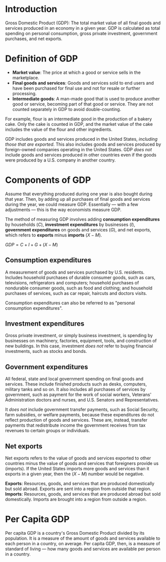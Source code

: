 # Introduction
Gross Domestic Product (GDP): The total market value of all final goods and services produced in an economy in a given year. GDP is calculated as total spending on personal consumption, gross private investment, government purchases, and net exports.

# Definition of GDP
* __Market value__: The price at which a good or service sells in the marketplace.
* __Final goods and services__: Goods and services sold to end users and have been purchased for final use and not for resale or further processing.
* __Intermediate goods__: A man-made good that is used to produce another good or service, becoming part of that good or service. They are not counted separately in GDP to avoid double-counting.

For example, flour is an intermediate good in the production of a bakery cake. Only the cake is counted in GDP, and the market value of the cake includes the value of the flour and other ingredients.

GDP includes goods and services produced in the United States, _including those that are exported_. This also includes goods and services produced by foreign-owned companies operating in the United States. GDP _does not_ include goods and services produced in other countries even if the goods were produced by a U.S. company in another country. 

# Components of GDP
Assume that everything produced during one year is also bought during that year. Then, by adding up all purchases of final goods and services during the year, we could measure GDP. Essentially — with a few adjustments — this is the way economists measure GDP.

The method of measuring GDP involves adding **consumption expenditures** by households ($C$), **investment expenditures** by businesses ($I$), **government expenditures** on goods and services ($G$), and net exports, which refers to **exports** minus **imports** ($X - M$).

$GDP = C + I + G + (X - M)$

## Consumption expenditures
A measurement of goods and services purchased by U.S. residents. Includes household purchases of durable consumer goods, such as cars, televisions, refrigerators and computers; household purchases of nondurable consumer goods, such as food and clothing; and household purchases of services, such as car repair, haircuts and doctors visits.

Consumption expenditures can also be referred to as "personal consumption expenditures".

## Investment expenditures
Gross private investment, or simply business investment, is spending by businesses on machinery, factories, equipment, tools, and construction of new buildings. In this case, investment _does not_ refer to buying financial investments, such as stocks and bonds. 

## Government expenditures
All federal, state and local government spending on final goods and services. These include finished products such as desks, computers, military tanks and so on. It also includes all purchases of services by government, such as payment for the work of social workers, Veterans' Administration doctors and nurses, and U.S. Senators and Representatives. 

It *does not* include government transfer payments, such as Social Security, farm subsidies, or welfare payments, because these expenditures do not reflect production of goods and services. These are, instead, transfer payments that redistribute income the government receives from tax revenues to certain groups or individuals. 

## Net exports
Net exports refers to the value of goods and services exported to other countries minus the value of goods and services that foreigners provide us (imports). If the United States imports more goods and services than it exports in a given year, then the $(X - M)$ number would be negative.

**Exports**: Resources, goods, and services that are produced domestically but sold abroad. Exports are sent into a region from outside that region.
**Imports**: Resources, goods, and services that are produced abroad but sold domestically. Imports are brought into a region from outside a region.

# Per Capita GDP
Per capita GDP is a country's Gross Domestic Product divided by its population. It is a measure of the amount of goods and services available to each person in a country, on average. Per capita GDP, then, is a measure of standard of living — how many goods and services are available per person in a country.

